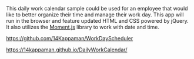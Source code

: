 
This daily work calendar sample could be used for an employee that would like to better organize their time and manage their work day.
This app will run in the browser and feature updated HTML and CSS powered by jQuery.  It also utilizes the [Moment.js](https://momentjs.com/) library to work with date and time.



https://github.com/14Kappaman/WorkDayScheduler

https://14kappaman.github.io/DailyWorkCalendar/

